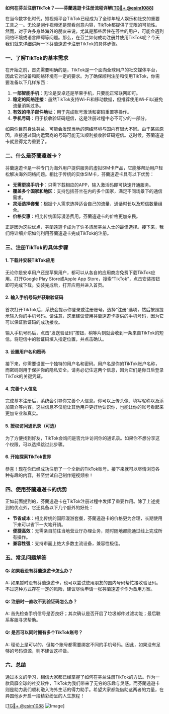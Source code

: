 **如何在芬兰注册TikTok？——芬蘭遠遊卡注册流程详解[[TG💪+ @esim1088](https://t.me/s/esim1088)]**

在当今数字化时代，短视频平台TikTok已经成为了全球年轻人娱乐和社交的重要工具之一。无论是创作视频还是观看创意内容，TikTok都提供了无限的可能性。然而，对于许多身处海外的朋友来说，尤其是那些居住在芬兰的用户，可能会遇到网络环境或语言障碍等问题。那么，在芬兰如何成功注册并使用TikTok呢？今天我们就来详细讲解一下芬蘭遠遊卡注册TikTok的具体步骤。

### 一、了解TikTok的基本需求

在开始之前，首先需要明确的是，TikTok是一个面向全球用户的社交媒体平台，因此它对设备和网络环境有一定的要求。为了确保顺利注册和使用TikTok，你需要准备以下几样东西：

1. **一部智能手机**：无论是安卓还是苹果手机，只要能正常联网即可。
2. **稳定的网络连接**：虽然TikTok支持Wi-Fi和移动数据，但推荐使用Wi-Fi以避免流量消耗过多。
3. **有效的电子邮件地址**：用于完成账号激活和密码重置等操作。
4. **手机号码**：用于接收验证码短信，这是注册过程中必不可少的一部分。

如果你目前身处芬兰，可能会发现当地的网络环境与国内有很大不同。由于某些原因，直接通过国内运营商的号码可能无法顺利接收验证码短信。这时候，芬蘭遠遊卡就显得尤为重要了。

### 二、什么是芬蘭遠遊卡？

芬蘭遠遊卡是一种专门为海外用户提供服务的虚拟SIM卡产品，它能够帮助用户轻松解决海外网络问题。相比于传统的实体SIM卡，芬蘭遠遊卡具有以下优势：

- **无需更换手机卡**：只需下载相应的APP，输入激活码即可快速开通服务。
- **覆盖多个国家和地区**：支持包括芬兰在内的多个国家，满足不同场景下的通信需求。
- **灵活选择套餐**：根据个人需求选择适合自己的流量、通话时长以及短信数量组合。
- **价格实惠**：相比传统国际漫游费用，芬蘭遠遊卡的价格更加亲民。

正是因为这些优点，芬蘭遠遊卡成为了许多旅居芬兰人士的最佳选择。接下来，我们将详细介绍如何利用芬蘭遠遊卡完成TikTok的注册。

### 三、注册TikTok的具体步骤

#### 1. 下载并安装TikTok应用

无论你是安卓用户还是苹果用户，都可以从各自的应用商店免费下载TikTok应用。打开Google Play Store或Apple App Store，搜索“TikTok”，点击安装按钮即可完成下载。安装完成后，打开应用并进入首页。

#### 2. 输入手机号码并获取验证码

首次打开TikTok后，系统会提示你登录或注册账号。选择“注册”选项，然后按照提示输入你的手机号码。请注意，这里建议使用芬蘭遠遊卡提供的手机号码，因为它可以保证验证码的成功接收。

输入手机号码后，点击“发送验证码”按钮，稍等片刻就会收到一条来自TikTok的短信。将短信中的验证码填入指定位置，并点击确认。

#### 3. 设置用户名和密码

接下来，你需要设置一个独特的用户名和密码。用户名是你的TikTok账户名称，而密码则用于保护你的隐私安全。请务必记住这两个信息，因为它们是你日后登录TikTok的关键凭证。

#### 4. 完善个人信息

完成基本注册后，系统会引导你完善个人信息。你可以上传头像、填写昵称以及添加简介等内容。这些信息不仅能让其他用户更好地认识你，也能让你的账号看起来更加专业和真实。

#### 5. 授权访问通讯录（可选）

为了方便找到好友，TikTok会询问是否允许访问你的通讯录。如果你不想分享这个权限，可以选择跳过此步骤。

#### 6. 开始探索TikTok世界

恭喜！现在你已经成功注册了一个全新的TikTok账号。接下来就可以尽情浏览各种有趣的内容，甚至尝试自己制作短视频啦！

### 四、使用芬蘭遠遊卡的优势

正如前面提到的，芬蘭遠遊卡在TikTok注册过程中发挥了重要作用。除了上述提到的优点外，它还具备以下几个额外的好处：

- **节省成本**：相比传统的国际漫游套餐，芬蘭遠遊卡的价格更为合理，长期使用下来可以省下一大笔开销。
- **便捷高效**：无需亲自前往当地营业厅办理业务，随时随地都能通过线上完成所有操作。
- **兼容性强**：支持市面上绝大多数主流设备，兼容性极佳。

### 五、常见问题解答

#### Q: 如果我没有芬蘭遠遊卡怎么办？
A: 如果暂时没有芬蘭遠遊卡，也可以尝试使用朋友的国内号码帮忙接收验证码。不过这种方式存在一定的风险，建议尽快申请一张芬蘭遠遊卡作为备用方案。

#### Q: 注册时一直收不到验证码怎么办？
A: 首先检查手机信号是否良好；其次确认是否开启了垃圾邮件过滤功能；最后联系客服寻求帮助。

#### Q: 是否可以同时拥有多个TikTok账号？
A: 理论上是可以的，但每个账号都需要绑定不同的手机号码。因此，如果没有足够的号码资源，则不建议这样做。

### 六、总结

通过本文的学习，相信大家都已经掌握了如何在芬兰注册TikTok的方法。作为一款风靡全球的社交软件，TikTok为我们带来了无穷的乐趣与灵感。而芬蘭遠遊卡则是助力我们顺利融入海外生活的得力助手。希望大家都能借助这两者的力量，在异国他乡开启一段精彩纷呈的人生旅程！

[[TG💪+ @esim1088](https://t.me/s/esim1088) ![Image](https://i.postimg.cc/4NQfJmqS/Snipaste-2025-05-13-00-14-12.png)]